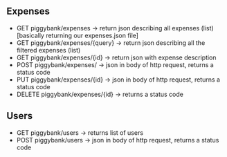 
## Expenses
- GET piggybank/expenses -> return json describing all expenses (list) [basically returning our expenses.json file]
- GET piggybank/expenses/{query} -> return json describing all the filtered expenses (list)
- GET piggybank/expenses/{id} -> return json with expense description
- POST piggybank/expenses/ -> json in body of http request, returns a status code
- PUT piggybank/expenses/{id} -> json in body of http request, returns a status code
- DELETE piggybank/expenses/{id} -> returns a status code

## Users
- GET piggybank/users -> returns list of users
- POST piggybank/users -> json in body of http request, returns a status code
